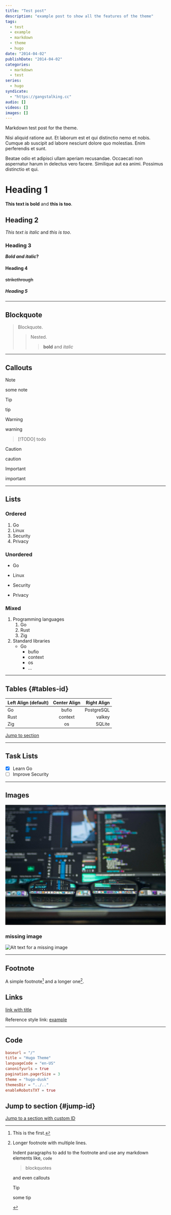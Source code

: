 ```yaml
---
title: "Test post"
description: "example post to show all the features of the theme"
tags:
  - test
  - example
  - markdown
  - theme
  - hugo
date: "2014-04-02"
publishDate: "2014-04-02"
categories:
  - markdown
  - test
series:
  - hugo
syndicate:
  - "https://gangstalking.cc"
audio: []
videos: []
images: []
---
```


Markdown test post for the theme.


Nisi aliquid ratione aut. Et laborum est et qui distinctio nemo et nobis. Cumque ab suscipit ad labore nesciunt dolore quo molestias. Enim perferendis et sunt.

Beatae odio et adipisci ullam aperiam recusandae. Occaecati non aspernatur harum in delectus vero facere. Similique aut ea animi. Possimus distinctio et qui.

<!--more-->

# Heading 1

**This text is bold** and __this is too__.  

## Heading 2

*This text is italic* and  _this is too_.  

### Heading 3

**_Bold and italic_?**  

#### Heading 4

~~strikethrough~~

##### Heading 5

---

## Blockquote

> Blockquote.
>
> > Nested.
> >
> > > **bold** and _italic_

---

## Callouts

> [!NOTE]
> some note

> [!TIP]
> tip

> [!WARNING]
> warning

> [!TODO]
> todo

> [!CAUTION]
> caution

> [!IMPORTANT]
> important

---

## Lists

### Ordered

1. Go
2. Linux
3. Security
4. Privacy


### Unordered

- Go
+ Linux
* Security
- Privacy

### Mixed

1. Programming languages
   1. Go
   2. Rust
   3. Zig
2. Standard libraries
   - Go
     - bufio
     - context
     - os
     - ...

---

## Tables {#tables-id}

| Left Align (default) | Center Align | Right Align |
| :------------------- | :----------: | ----------: |
| Go                   | bufio        | PostgreSQL  |
| Rust                 | context      | valkey      |
| Zig                  | os           | SQLite      |

[Jump to section](#jump-id)

---

## Task Lists

- [x] Learn Go
- [ ] Improve Security

---


## Images


![Image from pexels containing data codes through eyeglasses](images/pexels-kevin-ku-92347-577585.jpg "https://www.pexels.com/photo/data-codes-through-eyeglasses-577585/")


### missing image

[missing]: images/missing-image.png "missing image"
![Alt text for a missing image][missing]


---

## Footnote

A simple footnote[^1] and a longer one[^longnote].

[^1]: This is the first.

[^longnote]: Longer footnote with multiple lines.

    Indent paragraphs to add to the footnote and use any markdown elements like, `code`

    > blockquotes

    and even callouts

    > [!tip]
    > some tip



## Links

[link with title](https://www.example.com "example.com")

Reference style link: [example][example]

[example]: https://www.example.com

---

## Code


```toml
baseurl = "/"
title = "Hugo Theme"
languageCode = "en-US"
canonifyurls = true
pagination.pagerSize = 3
theme = "hugo-dusk"
themesDir = "../.."
enableRobotsTXT = true

```



## Jump to section {#jump-id}

[Jump to a section with custom ID](#tables-id)

